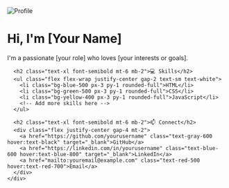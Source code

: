 <!DOCTYPE html>
<html lang="en">
<head>
  <meta charset="UTF-8" />
  <meta name="viewport" content="width=device-width, initial-scale=1.0" />
  <title>About Me</title>
  <script src="https://cdn.tailwindcss.com"></script>
</head>
<body class="bg-gray-100 text-gray-800 font-sans">
  <div class="min-h-screen flex items-center justify-center p-6">
    <div class="bg-white shadow-2xl rounded-2xl p-10 max-w-xl w-full text-center">
      <img src="assets/profile.jpg" alt="Profile" class="w-32 h-32 rounded-full mx-auto shadow mb-4">
      <h1 class="text-3xl font-bold mb-2">Hi, I'm [Your Name]</h1>
      <p class="text-lg mb-4">I'm a passionate [your role] who loves [your interests or goals].</p>

      <h2 class="text-xl font-semibold mt-6 mb-2">💻 Skills</h2>
      <ul class="flex flex-wrap justify-center gap-2 text-sm text-white">
        <li class="bg-blue-500 px-3 py-1 rounded-full">HTML</li>
        <li class="bg-green-500 px-3 py-1 rounded-full">CSS</li>
        <li class="bg-yellow-400 px-3 py-1 rounded-full">JavaScript</li>
        <!-- Add more skills here -->
      </ul>

      <h2 class="text-xl font-semibold mt-6 mb-2">📫 Connect</h2>
      <div class="flex justify-center gap-4 mt-2">
        <a href="https://github.com/yourusername" class="text-gray-600 hover:text-black" target="_blank">GitHub</a>
        <a href="https://linkedin.com/in/yourusername" class="text-blue-600 hover:text-blue-800" target="_blank">LinkedIn</a>
        <a href="mailto:youremail@example.com" class="text-red-500 hover:text-red-700">Email</a>
      </div>
    </div>
  </div>
</body>
</html>
